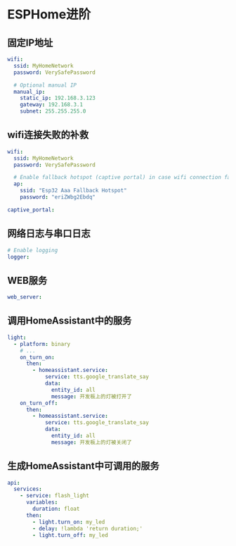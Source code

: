 # ESPHome进阶

## 固定IP地址

```yaml
wifi:
  ssid: MyHomeNetwork
  password: VerySafePassword

  # Optional manual IP
  manual_ip:
    static_ip: 192.168.3.123
    gateway: 192.168.3.1
    subnet: 255.255.255.0
```

## wifi连接失败的补救

```yaml
wifi:
  ssid: MyHomeNetwork
  password: VerySafePassword

  # Enable fallback hotspot (captive portal) in case wifi connection fails
  ap:
    ssid: "Esp32 Aaa Fallback Hotspot"
    password: "eriZWbg2Ebdq"

captive_portal:
```

## 网络日志与串口日志

```yaml
# Enable logging
logger:
```

## WEB服务

```yaml
web_server:
```

## 调用HomeAssistant中的服务

```yaml
light:
  - platform: binary
    # ...
    on_turn_on:
      then:
        - homeassistant.service:
            service: tts.google_translate_say
            data:
              entity_id: all
              message: 开发板上的灯被打开了
    on_turn_off:
      then:
        - homeassistant.service:
            service: tts.google_translate_say
            data:
              entity_id: all
              message: 开发板上的灯被关闭了
```

## 生成HomeAssistant中可调用的服务

```yaml
api:
  services:
    - service: flash_light
      variables:
        duration: float
      then:
        - light.turn_on: my_led
        - delay: !lambda 'return duration;'
        - light.turn_off: my_led
```